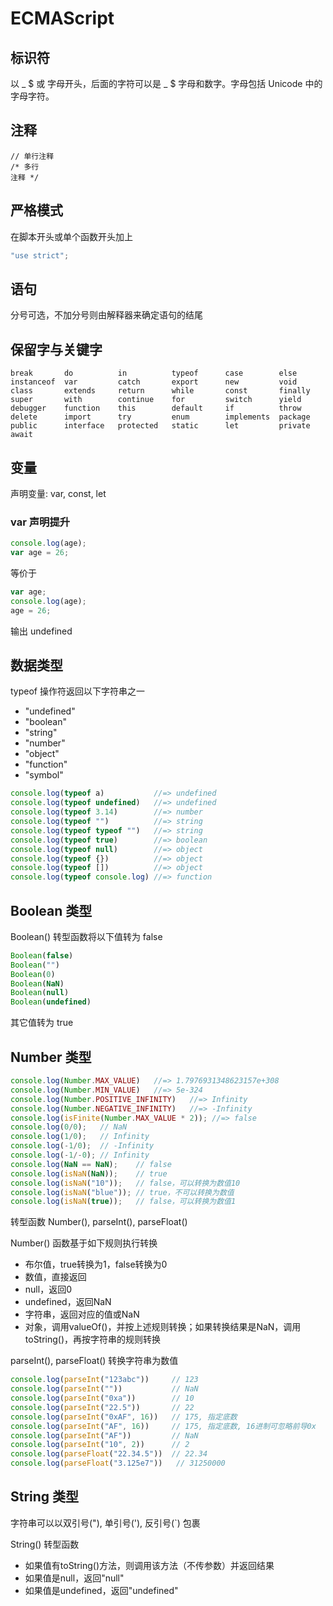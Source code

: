 # ECMAScript

## 标识符

以 _ $ 或 字母开头，后面的字符可以是 _ $ 字母和数字。字母包括 Unicode 中的字母字符。

## 注释

```
// 单行注释
/* 多行
注释 */
```

## 严格模式

在脚本开头或单个函数开头加上

```js
"use strict";
```

## 语句

分号可选，不加分号则由解释器来确定语句的结尾

## 保留字与关键字

```
break       do          in          typeof      case        else
instanceof  var         catch       export      new         void
class       extends     return      while       const       finally
super       with        continue    for         switch      yield
debugger    function    this        default     if          throw
delete      import      try         enum        implements  package
public      interface   protected   static      let         private
await
```

## 变量

声明变量: var, const, let

### var 声明提升

```js
console.log(age);
var age = 26;
```

等价于

```js
var age;
console.log(age);
age = 26;
```

输出 undefined

## 数据类型

typeof 操作符返回以下字符串之一

- "undefined"
- "boolean"
- "string"
- "number"
- "object"
- "function"
- "symbol"

```js
console.log(typeof a)           //=> undefined
console.log(typeof undefined)   //=> undefined
console.log(typeof 3.14)        //=> number
console.log(typeof "")          //=> string
console.log(typeof typeof "")   //=> string
console.log(typeof true)        //=> boolean
console.log(typeof null)        //=> object
console.log(typeof {})          //=> object
console.log(typeof [])          //=> object
console.log(typeof console.log) //=> function
```

## Boolean 类型

Boolean() 转型函数将以下值转为 false

```js
Boolean(false)
Boolean("")
Boolean(0)
Boolean(NaN)
Boolean(null)
Boolean(undefined)
```

其它值转为 true

## Number 类型

```js
console.log(Number.MAX_VALUE)   //=> 1.7976931348623157e+308
console.log(Number.MIN_VALUE)   //=> 5e-324
console.log(Number.POSITIVE_INFINITY)   //=> Infinity
console.log(Number.NEGATIVE_INFINITY)   //=> -Infinity
console.log(isFinite(Number.MAX_VALUE * 2)); //=> false
console.log(0/0);   // NaN
console.log(1/0);   // Infinity
console.log(-1/0);  // -Infinity
console.log(-1/-0); // Infinity
console.log(NaN == NaN);    // false
console.log(isNaN(NaN));    // true
console.log(isNaN("10"));   // false，可以转换为数值10
console.log(isNaN("blue")); // true，不可以转换为数值
console.log(isNaN(true));   // false，可以转换为数值1
```

转型函数 Number(), parseInt(), parseFloat()

Number() 函数基于如下规则执行转换

- 布尔值，true转换为1，false转换为0
- 数值，直接返回
- null，返回0
- undefined，返回NaN
- 字符串，返回对应的值或NaN
- 对象，调用valueOf()，并按上述规则转换；如果转换结果是NaN，调用toString()，再按字符串的规则转换

parseInt(), parseFloat() 转换字符串为数值

```js
console.log(parseInt("123abc"))     // 123
console.log(parseInt(""))           // NaN
console.log(parseInt("0xa"))        // 10
console.log(parseInt("22.5"))       // 22
console.log(parseInt("0xAF", 16))   // 175, 指定底数
console.log(parseInt("AF", 16))     // 175, 指定底数, 16进制可忽略前导0x
console.log(parseInt("AF"))         // NaN
console.log(parseInt("10", 2))      // 2
console.log(parseFloat("22.34.5"))  // 22.34
console.log(parseFloat("3.125e7"))   // 31250000
```

## String 类型

字符串可以以双引号("), 单引号('), 反引号(`) 包裹

String() 转型函数

- 如果值有toString()方法，则调用该方法（不传参数）并返回结果
- 如果值是null，返回"null"
- 如果值是undefined，返回"undefined"

